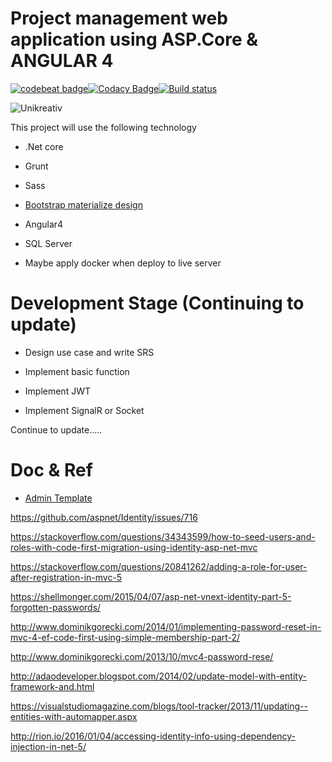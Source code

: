 # Project management web application using ASP.Core & ANGULAR 4
[![codebeat badge](https://codebeat.co/badges/3cc55caf-1f0b-434a-9ddd-6c68156ed87a)](https://codebeat.co/projects/github-com-ngohungphuc-unikreativ-teamwork-master)[![Codacy Badge](https://api.codacy.com/project/badge/Grade/2a49e078a7cc423b94f6cfe9cc5e472a)](https://www.codacy.com/app/ngohungphuc95/unikreativ-teamwork?utm_source=github.com&amp;utm_medium=referral&amp;utm_content=ngohungphuc/unikreativ-teamwork&amp;utm_campaign=Badge_Grade)[![Build status](https://ci.appveyor.com/api/projects/status/istf8j0umggitqvd?svg=true)](https://ci.appveyor.com/project/ngohungphuc/unikreativ-teamwork)

![Unikreativ](http://unikreativ.com/wp-content/uploads/2016/12/photo-logo.png)

This project will use the following technology

  - .Net core

  - Grunt

  - Sass

  - [Bootstrap materialize design](https://mdbootstrap.com)

  - Angular4

  - SQL Server

  - Maybe apply docker when deploy to live server

# Development Stage (Continuing to update)

  - Design use case and write SRS
  
  - Implement basic function

  - Implement JWT

  - Implement SignalR or Socket

  Continue to update.....


# Doc & Ref

  - [Admin Template](https://mdbootstrap.com/live/_MDB/templates/Admin/home%20v2.html)

  https://github.com/aspnet/Identity/issues/716

  https://stackoverflow.com/questions/34343599/how-to-seed-users-and-roles-with-code-first-migration-using-identity-asp-net-mvc

  https://stackoverflow.com/questions/20841262/adding-a-role-for-user-after-registration-in-mvc-5

  https://shellmonger.com/2015/04/07/asp-net-vnext-identity-part-5-forgotten-passwords/

  http://www.dominikgorecki.com/2014/01/implementing-password-reset-in-mvc-4-ef-code-first-using-simple-membership-part-2/

  http://www.dominikgorecki.com/2013/10/mvc4-password-rese/		

  http://adaodeveloper.blogspot.com/2014/02/update-model-with-entity-framework-and.html

  https://visualstudiomagazine.com/blogs/tool-tracker/2013/11/updating--entities-with-automapper.aspx

  http://rion.io/2016/01/04/accessing-identity-info-using-dependency-injection-in-net-5/
